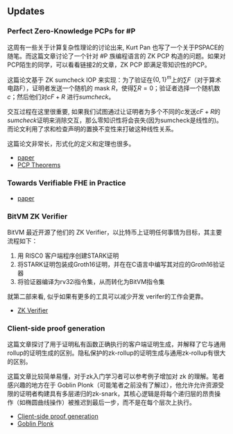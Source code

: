 ## Updates
### Perfect Zero-Knowledge PCPs for #P

这周有一些关于计算复杂性理论的讨论出来, Kurt Pan 也写了一个关于PSPACE的随笔。而这篇文章讨论了一个针对 #P 族编程语言的 ZK PCP 构造的问题。如果对PCP陌生的同学，可以看看链接2的文章，ZK PCP 即满足零知识性的PCP。

这篇论文基于 ZK sumcheck IOP 来实现：为了验证在$\{0,1\}^m$上的$∑F$（对于算术电路F），证明者发送一个随机的 mask $R$，使得$∑R = 0$；验证者选择一个随机数$c$；然后他们对$cF+R$ 进行$sumcheck$。

交互过程在这里很重要, 如果我们试图通过让证明者为多个不同的$c$发送$cF+R$的$sumcheck$证明来消除交互，那么零知识性将会丧失(因为sumcheck是线性的)。而论文利用了求和检查声明的置换不变性来打破这种线性关系。

这篇论文非常长，形式化的定义和定理也很多。


- [paper](https://arxiv.org/abs/2403.11941)
- [PCP Theorems](https://arxiv.org/abs/cs/0304038)

### Towards Verifiable FHE in Practice


- [paper](https://eprint.iacr.org/2024/451.pdf)



### BitVM ZK Verifier

BitVM 最近开源了他们的 ZK Verifier，以比特币上证明任何事情为目标，其主要流程如下：

1. 用 RISC0 客户端程序创建STARK证明
2. 将STARK证明包装成Groth16证明，并在在C语言中编写其对应的Groth16验证器
3. 将验证器编译为rv32i指令集，从而转化为BitVM指令集

就第二部来看, 似乎如果有更多的工具可以减少开发 verifer的工作会更靠。

- [ZK Verifier](https://github.com/chainwayxyz/bitvm-zk-verifier)


### Client-side proof generation

这篇文章探讨了用于证明私有函数正确执行的客户端证明生成，并解释了它与通用rollup的证明生成的区别。隐私保护的zk-rollup的证明生成与通用zk-rollup有很大的区别。

这篇文章比较简单易懂，对于zk入门学习者可以参考例子增加对 zk 的理解。笔者感兴趣的地方在于 Goblin Plonk（可能笔者之前没有了解过），他允许允许资源受限的证明者构建具有多层递归的zk-snark，其核心逻辑是将每个递归层的昂贵操作（如椭圆曲线操作）被推迟到最后一步，而不是在每个层次上执行。

- [Client-side proof generation](https://aztec.network/blog/client-side-proof-generation/)
- [Goblin Plonk](https://hackmd.io/@aztec-network/B19AA8812)
